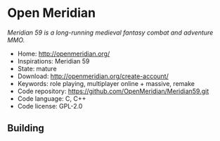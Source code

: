 # Open Meridian

_Meridian 59 is a long-running medieval fantasy combat and adventure MMO._

- Home: http://openmeridian.org/
- Inspirations: Meridian 59
- State: mature
- Download: http://openmeridian.org/create-account/
- Keywords: role playing, multiplayer online + massive, remake
- Code repository: https://github.com/OpenMeridian/Meridian59.git
- Code language: C, C++
- Code license: GPL-2.0

## Building


